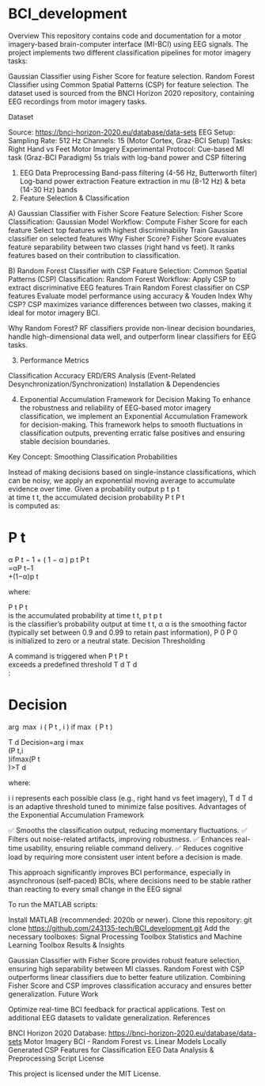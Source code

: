 # BCI_development
Overview
This repository contains code and documentation for a motor imagery-based brain-computer interface (MI-BCI) using EEG signals. The project implements two different classification pipelines for motor imagery tasks:

Gaussian Classifier using Fisher Score for feature selection.
Random Forest Classifier using Common Spatial Patterns (CSP) for feature selection.
The dataset used is sourced from the BNCI Horizon 2020 repository, containing EEG recordings from motor imagery tasks.

Dataset

Source: https://bnci-horizon-2020.eu/database/data-sets
EEG Setup:
Sampling Rate: 512 Hz
Channels: 15 (Motor Cortex, Graz-BCI Setup)
Tasks: Right Hand vs Feet Motor Imagery
Experimental Protocol:
Cue-based MI task (Graz-BCI Paradigm)
5s trials with log-band power and CSP filtering

1. EEG Data Preprocessing
Band-pass filtering (4-56 Hz, Butterworth filter)
Log-band power extraction
Feature extraction in mu (8-12 Hz) & beta (14-30 Hz) bands
2. Feature Selection & Classification

A) Gaussian Classifier with Fisher Score
Feature Selection: Fisher Score
Classification: Gaussian Model
Workflow:
Compute Fisher Score for each feature
Select top features with highest discriminability
Train Gaussian classifier on selected features
Why Fisher Score?
Fisher Score evaluates feature separability between two classes (right hand vs feet). It ranks features based on their contribution to classification​.

B) Random Forest Classifier with CSP
Feature Selection: Common Spatial Patterns (CSP)
Classification: Random Forest
Workflow:
Apply CSP to extract discriminative EEG features
Train Random Forest classifier on CSP features
Evaluate model performance using accuracy & Youden Index
Why CSP?
CSP maximizes variance differences between two classes, making it ideal for motor imagery BCI​.

Why Random Forest?
RF classifiers provide non-linear decision boundaries, handle high-dimensional data well, and outperform linear classifiers for EEG tasks​.

3. Performance Metrics
   
Classification Accuracy
ERD/ERS Analysis (Event-Related Desynchronization/Synchronization)​
Installation & Dependencies

4. Exponential Accumulation Framework for Decision Making
To enhance the robustness and reliability of EEG-based motor imagery classification, we implement an Exponential Accumulation Framework for decision-making. This framework helps to smooth fluctuations in classification outputs, preventing erratic false positives and ensuring stable decision boundaries.

Key Concept: Smoothing Classification Probabilities

Instead of making decisions based on single-instance classifications, which can be noisy, we apply an exponential moving average to accumulate evidence over time. Given a probability output 
p
t
p 
t
​	
  at time 
t
t, the accumulated decision probability
P
t
P 
t
​	
  is computed as:

P
t
=
α
P
t
−
1
+
(
1
−
α
)
p
t
P 
t
​	
 =αP 
t−1
​	
 +(1−α)p 
t
​	
 
where:

P
t
P 
t
​	
  is the accumulated probability at time 
t
t,
p
t
p 
t
​	
  is the classifier’s probability output at time 
t
t,
α
α is the smoothing factor (typically set between 0.9 and 0.99 to retain past information),
P
0
P 
0
​	
  is initialized to zero or a neutral state.
Decision Thresholding

A command is triggered when 
P
t
P 
t
​	
  exceeds a predefined threshold 
T
d
T 
d
​	
 :

Decision
=
arg
⁡
max
⁡
i
(
P
t
,
i
)
if
max
⁡
(
P
t
)
>
T
d
Decision=arg 
i
max
​	
 (P 
t,i
​	
 )ifmax(P 
t
​	
 )>T 
d
​	
 
where:

i
i represents each possible class (e.g., right hand vs feet imagery),
T
d
T 
d
​	
  is an adaptive threshold tuned to minimize false positives.
Advantages of the Exponential Accumulation Framework

✅ Smooths the classification output, reducing momentary fluctuations.
✅ Filters out noise-related artifacts, improving robustness.
✅ Enhances real-time usability, ensuring reliable command delivery.
✅ Reduces cognitive load by requiring more consistent user intent before a decision is made.

This approach significantly improves BCI performance, especially in asynchronous (self-paced) BCIs, where decisions need to be stable rather than reacting to every small change in the EEG signal

To run the MATLAB scripts:

Install MATLAB (recommended: 2020b or newer).
Clone this repository:
git clone https://github.com/243135-tech/BCI_development.git
Add the necessary toolboxes:
Signal Processing Toolbox
Statistics and Machine Learning Toolbox
Results & Insights

Gaussian Classifier with Fisher Score provides robust feature selection, ensuring high separability between MI classes.
Random Forest with CSP outperforms linear classifiers due to better feature utilization​.
Combining Fisher Score and CSP improves classification accuracy and ensures better generalization.
Future Work

Optimize real-time BCI feedback for practical applications.
Test on additional EEG datasets to validate generalization.
References

BNCI Horizon 2020 Database: https://bnci-horizon-2020.eu/database/data-sets
Motor Imagery BCI - Random Forest vs. Linear Models​
Locally Generated CSP Features for Classification​
EEG Data Analysis & Preprocessing Script​
License

This project is licensed under the MIT License.
